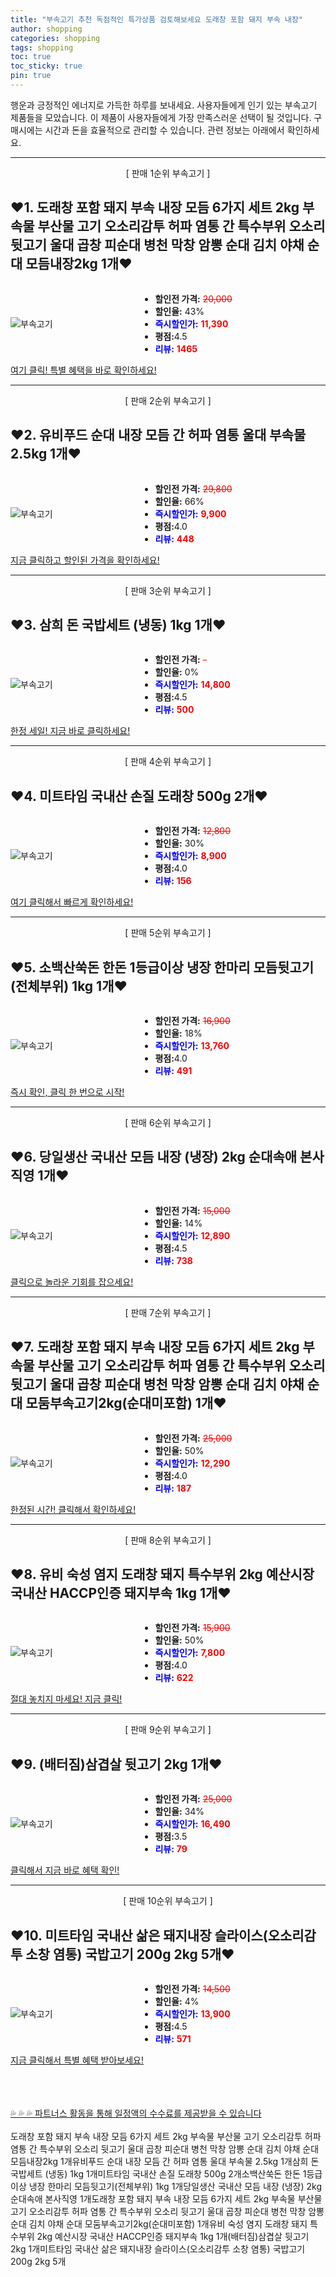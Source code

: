 ```yaml
---
title: "부속고기 추천 독점적인 특가상품 검토해보세요 도래창 포함 돼지 부속 내장"
author: shopping
categories: shopping
tags: shopping
toc: true
toc_sticky: true
pin: true
---
```

행운과 긍정적인 에너지로 가득한 하루를 보내세요. 사용자들에게 인기 있는 부속고기 제품들을 모았습니다. 이 제품이 사용자들에게 가장 만족스러운 선택이 될 것입니다. 구매시에는 시간과 돈을 효율적으로 관리할 수 있습니다. 관련 정보는 아래에서 확인하세요.

---
<p class="toplist" style="margin: 0 auto; display: block; width: fit-content;">[ 판매 1순위 부속고기 ]</p>

<h2><strong>❤️1. 도래창 포함 돼지 부속 내장 모듬 6가지 세트 2kg 부속물 부산물 고기 오소리감투 허파 염통 간 특수부위 오소리 뒷고기 울대 곱창 피순대 병천 막창 암뽕 순대 김치 야채 순대 모듬내장2kg 1개❤️</strong></h2>

<div style="display: flex; align-items: center;">
    <div style="flex: 0.4;">
        <img src="https://thumbnail9.coupangcdn.com/thumbnails/remote/230x230ex/image/vendor_inventory/c21d/546717a45fe7c4f4f13e75fe2b98d435bb028430ad499987a317a84c260a.jpg" alt="부속고기" style="max-width: 100%;">
    </div>
    <div style="flex: 0.6; margin-left: 10px;">
        <ul>
            <li><strong>할인전 가격:</strong> <del style="color: red;">20,000</del></li>
            <li><strong>할인율:</strong> 43%</li>
            <li><span style='color:blue'><strong>즉시할인가:</strong></span> <span style='color:red'><strong>11,390</strong></span></li>
            <li><strong>평점:</strong>4.5</li>
            <li><span style='color:blue'><strong>리뷰:</strong></span> <span style='color:red'><strong>1465</strong></span></li>
        </ul>
    </div>
</div>
<div class="center">
    <a href="https://selin100587.github.io?lptag=AF9450613&subid=githubio&pageKey=7404662001&traceid=V0-153&itemId=19172798790&vendorItemId=71031964161" class="myButton">
        여기 클릭! 특별 혜택을 바로 확인하세요!
    </a>
</div>


---
<p class="toplist" style="margin: 0 auto; display: block; width: fit-content;">[ 판매 2순위 부속고기 ]</p>

<h2><strong>❤️2. 유비푸드 순대 내장 모듬 간 허파 염통 울대 부속물 2.5kg 1개❤️</strong></h2>

<div style="display: flex; align-items: center;">
    <div style="flex: 0.4;">
        <img src="https://thumbnail6.coupangcdn.com/thumbnails/remote/230x230ex/image/vendor_inventory/e30d/1179f27c979364a3c08822cf7e7065807a4f379a38c4443dd2fb2627b7ba.jpg" alt="부속고기" style="max-width: 100%;">
    </div>
    <div style="flex: 0.6; margin-left: 10px;">
        <ul>
            <li><strong>할인전 가격:</strong> <del style="color: red;">29,800</del></li>
            <li><strong>할인율:</strong> 66%</li>
            <li><span style='color:blue'><strong>즉시할인가:</strong></span> <span style='color:red'><strong>9,900</strong></span></li>
            <li><strong>평점:</strong>4.0</li>
            <li><span style='color:blue'><strong>리뷰:</strong></span> <span style='color:red'><strong>448</strong></span></li>
        </ul>
    </div>
</div>
<div class="center">
    <a href="https://selin100587.github.io?lptag=AF9450613&subid=githubio&pageKey=7763928851&traceid=V0-153&itemId=20943151878&vendorItemId=88009447830" class="myButton">
        지금 클릭하고 할인된 가격을 확인하세요!
    </a>
</div>


---
<p class="toplist" style="margin: 0 auto; display: block; width: fit-content;">[ 판매 3순위 부속고기 ]</p>

<h2><strong>❤️3. 삼희 돈 국밥세트 (냉동) 1kg 1개❤️</strong></h2>

<div style="display: flex; align-items: center;">
    <div style="flex: 0.4;">
        <img src="https://thumbnail8.coupangcdn.com/thumbnails/remote/230x230ex/image/retail/images/2021/08/20/15/7/d8aa5773-7c0d-487d-bea1-41920c39702e.jpg" alt="부속고기" style="max-width: 100%;">
    </div>
    <div style="flex: 0.6; margin-left: 10px;">
        <ul>
            <li><strong>할인전 가격:</strong> <del style="color: red;">-</del></li>
            <li><strong>할인율:</strong> 0%</li>
            <li><span style='color:blue'><strong>즉시할인가:</strong></span> <span style='color:red'><strong>14,800</strong></span></li>
            <li><strong>평점:</strong>4.5</li>
            <li><span style='color:blue'><strong>리뷰:</strong></span> <span style='color:red'><strong>500</strong></span></li>
        </ul>
    </div>
</div>
<div class="center">
    <a href="https://selin100587.github.io?lptag=AF9450613&subid=githubio&pageKey=6055110046&traceid=V0-153&itemId=11111963369&vendorItemId=78391067076" class="myButton">
        한정 세일! 지금 바로 클릭하세요!
    </a>
</div>


---
<p class="toplist" style="margin: 0 auto; display: block; width: fit-content;">[ 판매 4순위 부속고기 ]</p>

<h2><strong>❤️4. 미트타임 국내산 손질 도래창 500g 2개❤️</strong></h2>

<div style="display: flex; align-items: center;">
    <div style="flex: 0.4;">
        <img src="https://thumbnail9.coupangcdn.com/thumbnails/remote/230x230ex/image/vendor_inventory/cca1/ca940f47faa2565570e15c049f821a38d65b2eb3cfc04a91763883f1d63f.jpg" alt="부속고기" style="max-width: 100%;">
    </div>
    <div style="flex: 0.6; margin-left: 10px;">
        <ul>
            <li><strong>할인전 가격:</strong> <del style="color: red;">12,800</del></li>
            <li><strong>할인율:</strong> 30%</li>
            <li><span style='color:blue'><strong>즉시할인가:</strong></span> <span style='color:red'><strong>8,900</strong></span></li>
            <li><strong>평점:</strong>4.0</li>
            <li><span style='color:blue'><strong>리뷰:</strong></span> <span style='color:red'><strong>156</strong></span></li>
        </ul>
    </div>
</div>
<div class="center">
    <a href="https://selin100587.github.io?lptag=AF9450613&subid=githubio&pageKey=7403142449&traceid=V0-153&itemId=19192410538&vendorItemId=86284025248" class="myButton">
        여기 클릭해서 빠르게 확인하세요!
    </a>
</div>


---
<p class="toplist" style="margin: 0 auto; display: block; width: fit-content;">[ 판매 5순위 부속고기 ]</p>

<h2><strong>❤️5. 소백산쑥돈 한돈 1등급이상 냉장 한마리 모듬뒷고기(전체부위) 1kg 1개❤️</strong></h2>

<div style="display: flex; align-items: center;">
    <div style="flex: 0.4;">
        <img src="https://thumbnail8.coupangcdn.com/thumbnails/remote/230x230ex/image/vendor_inventory/adfa/8f3e70488a8cf198d898f317402a0cdef692dd4af86abd694ed2b35755c5.jpg" alt="부속고기" style="max-width: 100%;">
    </div>
    <div style="flex: 0.6; margin-left: 10px;">
        <ul>
            <li><strong>할인전 가격:</strong> <del style="color: red;">16,900</del></li>
            <li><strong>할인율:</strong> 18%</li>
            <li><span style='color:blue'><strong>즉시할인가:</strong></span> <span style='color:red'><strong>13,760</strong></span></li>
            <li><strong>평점:</strong>4.0</li>
            <li><span style='color:blue'><strong>리뷰:</strong></span> <span style='color:red'><strong>491</strong></span></li>
        </ul>
    </div>
</div>
<div class="center">
    <a href="https://selin100587.github.io?lptag=AF9450613&subid=githubio&pageKey=7550344326&traceid=V0-153&itemId=19868927809&vendorItemId=81617564505" class="myButton">
        즉시 확인, 클릭 한 번으로 시작!
    </a>
</div>


---
<p class="toplist" style="margin: 0 auto; display: block; width: fit-content;">[ 판매 6순위 부속고기 ]</p>

<h2><strong>❤️6. 당일생산 국내산 모듬 내장 (냉장) 2kg 순대속애 본사직영 1개❤️</strong></h2>

<div style="display: flex; align-items: center;">
    <div style="flex: 0.4;">
        <img src="https://thumbnail9.coupangcdn.com/thumbnails/remote/230x230ex/image/vendor_inventory/22d1/b8cb53212f3297c27b7ca1cdbac7b4db0f5862c59645ba50ed09305c368e.jpg" alt="부속고기" style="max-width: 100%;">
    </div>
    <div style="flex: 0.6; margin-left: 10px;">
        <ul>
            <li><strong>할인전 가격:</strong> <del style="color: red;">15,000</del></li>
            <li><strong>할인율:</strong> 14%</li>
            <li><span style='color:blue'><strong>즉시할인가:</strong></span> <span style='color:red'><strong>12,890</strong></span></li>
            <li><strong>평점:</strong>4.5</li>
            <li><span style='color:blue'><strong>리뷰:</strong></span> <span style='color:red'><strong>738</strong></span></li>
        </ul>
    </div>
</div>
<div class="center">
    <a href="https://selin100587.github.io?lptag=AF9450613&subid=githubio&pageKey=1261096640&traceid=V0-153&itemId=2262172608&vendorItemId=82804557604" class="myButton">
        클릭으로 놀라운 기회를 잡으세요!
    </a>
</div>


---
<p class="toplist" style="margin: 0 auto; display: block; width: fit-content;">[ 판매 7순위 부속고기 ]</p>

<h2><strong>❤️7. 도래창 포함 돼지 부속 내장 모듬 6가지 세트 2kg 부속물 부산물 고기 오소리감투 허파 염통 간 특수부위 오소리 뒷고기 울대 곱창 피순대 병천 막창 암뽕 순대 김치 야채 순대 모둠부속고기2kg(순대미포함) 1개❤️</strong></h2>

<div style="display: flex; align-items: center;">
    <div style="flex: 0.4;">
        <img src="https://thumbnail8.coupangcdn.com/thumbnails/remote/230x230ex/image/vendor_inventory/a5be/0025b9ca71f8cf33346e9405cc962d979b269a7e29ade2d63b130b069800.jpg" alt="부속고기" style="max-width: 100%;">
    </div>
    <div style="flex: 0.6; margin-left: 10px;">
        <ul>
            <li><strong>할인전 가격:</strong> <del style="color: red;">25,000</del></li>
            <li><strong>할인율:</strong> 50%</li>
            <li><span style='color:blue'><strong>즉시할인가:</strong></span> <span style='color:red'><strong>12,290</strong></span></li>
            <li><strong>평점:</strong>4.0</li>
            <li><span style='color:blue'><strong>리뷰:</strong></span> <span style='color:red'><strong>187</strong></span></li>
        </ul>
    </div>
</div>
<div class="center">
    <a href="https://selin100587.github.io?lptag=AF9450613&subid=githubio&pageKey=7404662013&traceid=V0-153&itemId=19172798828&vendorItemId=71031964194" class="myButton">
        한정된 시간! 클릭해서 확인하세요!
    </a>
</div>


---
<p class="toplist" style="margin: 0 auto; display: block; width: fit-content;">[ 판매 8순위 부속고기 ]</p>

<h2><strong>❤️8. 유비 숙성 염지 도래창 돼지 특수부위 2kg 예산시장 국내산 HACCP인증 돼지부속 1kg 1개❤️</strong></h2>

<div style="display: flex; align-items: center;">
    <div style="flex: 0.4;">
        <img src="https://thumbnail6.coupangcdn.com/thumbnails/remote/230x230ex/image/vendor_inventory/81b0/545a6698366d02c1946d13245d09878a93d29da182909251e6f4dd6f91d8.jpg" alt="부속고기" style="max-width: 100%;">
    </div>
    <div style="flex: 0.6; margin-left: 10px;">
        <ul>
            <li><strong>할인전 가격:</strong> <del style="color: red;">15,900</del></li>
            <li><strong>할인율:</strong> 50%</li>
            <li><span style='color:blue'><strong>즉시할인가:</strong></span> <span style='color:red'><strong>7,800</strong></span></li>
            <li><strong>평점:</strong>4.0</li>
            <li><span style='color:blue'><strong>리뷰:</strong></span> <span style='color:red'><strong>622</strong></span></li>
        </ul>
    </div>
</div>
<div class="center">
    <a href="https://selin100587.github.io?lptag=AF9450613&subid=githubio&pageKey=7386285164&traceid=V0-153&itemId=19087366963&vendorItemId=85821172986" class="myButton">
        절대 놓치지 마세요! 지금 클릭!
    </a>
</div>


---
<p class="toplist" style="margin: 0 auto; display: block; width: fit-content;">[ 판매 9순위 부속고기 ]</p>

<h2><strong>❤️9. (배터짐)삼겹살 뒷고기 2kg 1개❤️</strong></h2>

<div style="display: flex; align-items: center;">
    <div style="flex: 0.4;">
        <img src="https://thumbnail6.coupangcdn.com/thumbnails/remote/230x230ex/image/vendor_inventory/f2e6/248316641ab273578a7f322fbae2dde5449e6bfcd06fa80ab0867505d63d.jpg" alt="부속고기" style="max-width: 100%;">
    </div>
    <div style="flex: 0.6; margin-left: 10px;">
        <ul>
            <li><strong>할인전 가격:</strong> <del style="color: red;">25,000</del></li>
            <li><strong>할인율:</strong> 34%</li>
            <li><span style='color:blue'><strong>즉시할인가:</strong></span> <span style='color:red'><strong>16,490</strong></span></li>
            <li><strong>평점:</strong>3.5</li>
            <li><span style='color:blue'><strong>리뷰:</strong></span> <span style='color:red'><strong>79</strong></span></li>
        </ul>
    </div>
</div>
<div class="center">
    <a href="https://selin100587.github.io?lptag=AF9450613&subid=githubio&pageKey=7804307519&traceid=V0-153&itemId=21144606264&vendorItemId=87054173595" class="myButton">
        클릭해서 지금 바로 혜택 확인!
    </a>
</div>


---
<p class="toplist" style="margin: 0 auto; display: block; width: fit-content;">[ 판매 10순위 부속고기 ]</p>

<h2><strong>❤️10. 미트타임 국내산 삶은 돼지내장 슬라이스(오소리감투 소창 염통) 국밥고기 200g 2kg 5개❤️</strong></h2>

<div style="display: flex; align-items: center;">
    <div style="flex: 0.4;">
        <img src="https://thumbnail9.coupangcdn.com/thumbnails/remote/230x230ex/image/vendor_inventory/0032/2b5b9f6776fcc257d2cca1f3d018d9bef66b165d41d3560b77437ef1a839.jpg" alt="부속고기" style="max-width: 100%;">
    </div>
    <div style="flex: 0.6; margin-left: 10px;">
        <ul>
            <li><strong>할인전 가격:</strong> <del style="color: red;">14,500</del></li>
            <li><strong>할인율:</strong> 4%</li>
            <li><span style='color:blue'><strong>즉시할인가:</strong></span> <span style='color:red'><strong>13,900</strong></span></li>
            <li><strong>평점:</strong>4.5</li>
            <li><span style='color:blue'><strong>리뷰:</strong></span> <span style='color:red'><strong>571</strong></span></li>
        </ul>
    </div>
</div>
<div class="center">
    <a href="https://selin100587.github.io?lptag=AF9450613&subid=githubio&pageKey=6252219563&traceid=V0-153&itemId=12680425271&vendorItemId=79947430933" class="myButton">
        지금 클릭해서 특별 혜택 받아보세요!
    </a>
</div>

<br><br><br>[💦 💦 💦 파트너스 활동을 통해 일정액의 수수료를 제공받을 수 있습니다](https://link.coupang.com/a/bcpT2c)<br><br>도래창 포함 돼지 부속 내장 모듬 6가지 세트 2kg 부속물 부산물 고기 오소리감투 허파 염통 간 특수부위 오소리 뒷고기 울대 곱창 피순대 병천 막창 암뽕 순대 김치 야채 순대 모듬내장2kg 1개유비푸드 순대 내장 모듬 간 허파 염통 울대 부속물 2.5kg 1개삼희 돈 국밥세트 (냉동) 1kg 1개미트타임 국내산 손질 도래창 500g 2개소백산쑥돈 한돈 1등급이상 냉장 한마리 모듬뒷고기(전체부위) 1kg 1개당일생산 국내산 모듬 내장 (냉장) 2kg 순대속애 본사직영 1개도래창 포함 돼지 부속 내장 모듬 6가지 세트 2kg 부속물 부산물 고기 오소리감투 허파 염통 간 특수부위 오소리 뒷고기 울대 곱창 피순대 병천 막창 암뽕 순대 김치 야채 순대 모둠부속고기2kg(순대미포함) 1개유비 숙성 염지 도래창 돼지 특수부위 2kg 예산시장 국내산 HACCP인증 돼지부속 1kg 1개(배터짐)삼겹살 뒷고기 2kg 1개미트타임 국내산 삶은 돼지내장 슬라이스(오소리감투 소창 염통) 국밥고기 200g 2kg 5개